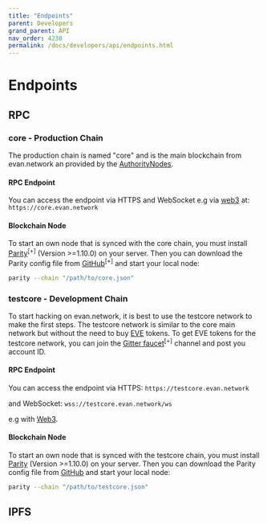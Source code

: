 ```yaml
---
title: "Endpoints"
parent: Developers
grand_parent: API
nav_order: 4230
permalink: /docs/developers/api/endpoints.html
---
```


# Endpoints
## RPC
### core - Production Chain

The production chain is named "core" and is the main blockchain from evan.network an provided by the [AuthorityNodes](/docs/how_it_works/authoritynode.html).

#### RPC Endpoint
You can access the endpoint via HTTPS and WebSocket e.g via [web3](https://github.com/ethereum/web3.js) at: `https://core.evan.network`

#### Blockchain Node
To start an own node that is synced with the core chain, you must install [Parity](https://parity.io/)<sup>[+]</sup> (Version >=1.10.0) on your server. Then you can download the Parity config file from [GitHub](https://github.com/evannetwork/core-config)<sup>[+]</sup> and start your local node:
```bash
parity --chain "/path/to/core.json"
```

### testcore - Development Chain

To start hacking on evan.network, it is best to use the testcore network to make the first steps. The testcore network is similar to the core main network but without the need to buy [EVE](/docs/other/glossary.html#e) tokens. To get EVE tokens for the testcore network, you can join the [Gitter faucet](https://gitter.im/evannetwork/faucet)<sup>[+]</sup> channel and post you account ID.

#### RPC Endpoint
You can access the endpoint via HTTPS: `https://testcore.evan.network`

and WebSocket: `wss://testcore.evan.network/ws`

e.g with [Web3](https://github.com/ethereum/web3.js).


#### Blockchain Node
To start an own node that is synced with the testcore chain, you must install [Parity](https://www.parity.io/) (Version >=1.10.0) on your server. Then you can download the Parity config file from [GitHub](https://github.com/evannetwork/testcore-config) and start your local node:
```bash
parity --chain "/path/to/testcore.json"
```


## IPFS